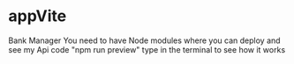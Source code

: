 # appVite
Bank Manager
You need to have Node modules where you can deploy and see my Api code
"npm run preview" type in the terminal to see how it works
